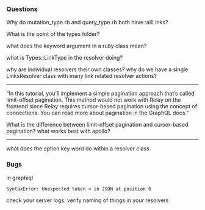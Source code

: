 ### Questions

  Why do mutation_type.rb and query_type.rb both have :allLinks?

  What is the point of the types folder?

  what does the keyword argument in a ruby class mean?

  what is Types::LinkType in the resolver doing?

  why are individual resolvers their own classes? why do we have a single LinksResolver class with many link related resolver actions?

  ----

  "In this tutorial, you’ll implement a simple pagination approach that’s called limit-offset pagination. This method would not work with Relay on the frontend since Relay requires cursor-based pagination using the concept of connections. You can read more about pagination in the GraphQL docs."

  What is the difference between limit-offset pagination and cursor-based pagination?  what works best with apollo?


  ----

  what does the option key word do within a resolver class

### Bugs

in graphiql
```
SyntaxError: Unexpected token < in JSON at position 0
```
check your server logs: verify naming of things in your resolvers